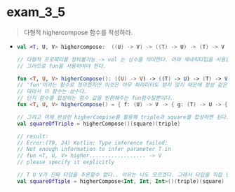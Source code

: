 exam_3_5
===
> 다형적 highercompose 함수를 작성하라.
* ```kotlin
  val <T, U, V> highercompose:  ((U) -> V) -> ((T) -> U) -> (T) -> V = { f -> { g -> { x -> f(g(x)) } } }
  
  // 다형적 프로퍼티를 정의불가능 -> val 는 상수를 의미한다. 아마 제네릭타입을 사용불가능하다는 뜻 같다.
  // 그러므로 fun을 사용하여야 한다.
  
  fun <T, U, V> higherCompose(): ((U) -> V) -> ((T) -> U) -> (T) -> V = { f -> { g -> { x -> f(g(x)) } } }
  // 'fun'이라는 함수로 정의했지만 이것은 아무 파라미터도 받지 않기 때문에 항상 같은 값을 반환한다.
  // 따라서 이 함수는 상수다.
  // 단지 함수를 합성하는 함수 값을 반환해주는 fun함수일뿐이다.
  fun <T, U, V> higherCompose() = { f: (U) -> V -> { g: (T) -> U -> { x: -> f(g(x)) } } }

  // 그리고 이제 완성한 higherCompise를 활용해 triple과 square를 합성하면 된다.
  val squareOfTriple = higherCompose()(square)(triple)

  // result:
  // Error:(79, 24) Kotlin: Type inference failed:
  // Not enough information to infer parameter T in 
  // fun <T, U, V> higher.................. -> V
  // please specify it explicitly

  // T U V가 진짜 타입을 추론할수 없다.. 이유는 나도 모르겠다. 그래서 타입을 직접 넣어줘야한다.
  val squareOfTiple = higherCompose<Int, Int, Int>()(triple)(square)
